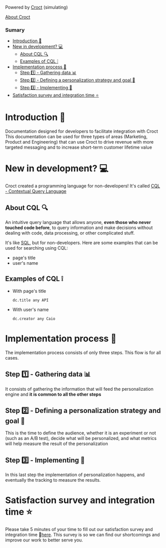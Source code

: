 Powered by [Croct](https://croct.com/) (simulating)

[About Croct](About.md)
### Sumary
- [Introduction :speech_balloon:](#introduction-speech_balloon)
- [New in development? :computer:](#new-in-development-computer)
  - [About CQL :mag:](#about-cql-mag)
  - [Examples of CQL :grey_exclamation:](#examples-of-cql-grey_exclamation)
- [Implementation process :round_pushpin:](#implementation-process-round_pushpin)
  - [Step :one: - Gathering data :bar_chart:](#step-one---gathering-data-bar_chart)
  - [Step :two: - Defining a personalization strategy and goal :dart:](#step-two---defining-a-personalization-strategy-and-goal-dart)
  - [Step :three: - Implementing :wrench:](#step-three---implementing-wrench)
- [Satisfaction survey and integration time :star:](#satisfaction-survey-and-integration-time-star)


# Introduction :speech_balloon:
Documentation designed for developers to facilitate integration with Croct
This documentation can be used for three types of areas (Marketing, Product and Engineering) that can use Croct to drive revenue with more targeted messaging and to increase short-term customer lifetime value
# New in development? :computer:
Croct created a programming language for non-developers! It's called [CQL - Contextual Query Language](https://www.loc.gov/standards/sru/cql/)
## About CQL :mag:
An intuitive query language that allows anyone, **even those who never touched code before**, to query information and make decisions without dealing with code, data processing, or other complicated stuff.

It's like [SQL](https://www.w3schools.com/sql/), but for non-developers. Here are some examples that can be used for searching using CQL:
* page's title
* user's name

## Examples of CQL :grey_exclamation:
* With page's title
    ```text
    dc.title any API
    ```
* With user's name
    ```text
    dc.creator any Caio
     ```
# Implementation process :round_pushpin:
The implementation process consists of only three steps. This flow is for all cases.
## Step :one: - Gathering data :bar_chart:
It consists of gathering the information that will feed the personalization engine and **it is common to all the other steps**
## Step :two: - Defining a personalization strategy and goal :dart:
This is the time to define the audience, whether it is an experiment or not (such as an A/B test), decide what will be personalized, and what metrics will help measure the result of the personalization
## Step :three: - Implementing :wrench:
In this last step the implementation of personalization happens, and eventually the tracking to measure the results.

# Satisfaction survey and integration time :star:
Please take 5 minutes of your time to fill out our satisfaction survey and integration time :link:[here](https://pt.surveymonkey.com/r/DX3KQ3H). This survey is so we can find our shortcomings and improve our work to better serve you.